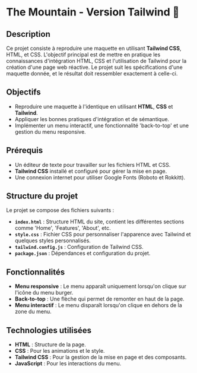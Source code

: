 # The Mountain - Version Tailwind 🌄

## Description

Ce projet consiste à reproduire une maquette en utilisant **Tailwind CSS**, HTML, et CSS. L'objectif principal est de mettre en pratique les connaissances d'intégration HTML, CSS et l'utilisation de Tailwind pour la création d'une page web réactive. Le projet suit les spécifications d'une maquette donnée, et le résultat doit ressembler exactement à celle-ci.

## Objectifs

- Reproduire une maquette à l'identique en utilisant **HTML**, **CSS** et **Tailwind**.
- Appliquer les bonnes pratiques d'intégration et de sémantique.
- Implémenter un menu interactif, une fonctionnalité 'back-to-top' et une gestion du menu responsive.

## Prérequis

- Un éditeur de texte pour travailler sur les fichiers HTML et CSS.
- **Tailwind CSS** installé et configuré pour gérer la mise en page.
- Une connexion internet pour utiliser Google Fonts (Roboto et Rokkitt).

## Structure du projet

Le projet se compose des fichiers suivants :
- **`index.html`** : Structure HTML du site, contient les différentes sections comme 'Home', 'Features', 'About', etc.
- **`style.css`** : Fichier CSS pour personnaliser l'apparence avec Tailwind et quelques styles personnalisés.
- **`tailwind.config.js`** : Configuration de Tailwind CSS.
- **`package.json`** : Dépendances et configuration du projet.



## Fonctionnalités

- **Menu responsive** : Le menu apparaît uniquement lorsqu'on clique sur l'icône du menu burger.
- **Back-to-top** : Une flèche qui permet de remonter en haut de la page.
- **Menu interactif** : Le menu disparaît lorsqu'on clique en dehors de la zone du menu.

## Technologies utilisées

- **HTML** : Structure de la page.
- **CSS** : Pour les animations et le style.
- **Tailwind CSS** : Pour la gestion de la mise en page et des composants.
- **JavaScript** : Pour les interactions du menu.


